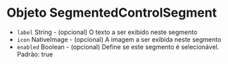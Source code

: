 # Objeto SegmentedControlSegment

* `label` String - (opcional) O texto a ser exibido neste segmento
* `icon` NativeImage - (opcional) A imagem a ser exibida neste segmento
* `enabled` Boolean - (opcional) Define se este segmento é selecionável. Padrão: true